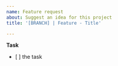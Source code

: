 ```yaml
---
name: Feature request
about: Suggest an idea for this project
title: '[BRANCH] | Feature - Title'

---
```


**Task**
<ul>
    <li>[ ] the task</li>
</ul>
